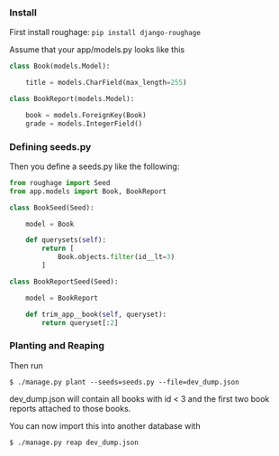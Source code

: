 ### Install
First install roughage:  `pip install django-roughage`

Assume that your app/models.py looks like this
```python
class Book(models.Model):

    title = models.CharField(max_length=255)

class BookReport(models.Model):

    book = models.ForeignKey(Book)
    grade = models.IntegerField()
```

### Defining seeds.py
Then you define a seeds.py like the following:
```python
from roughage import Seed
from app.models import Book, BookReport

class BookSeed(Seed):

    model = Book

    def querysets(self):
        return [
            Book.objects.filter(id__lt=3)
        ]

class BookReportSeed(Seed):

    model = BookReport

    def trim_app__book(self, queryset):
        return queryset[:2]

```

### Planting and Reaping
Then run
```
$ ./manage.py plant --seeds=seeds.py --file=dev_dump.json
```

dev_dump.json will contain all books with id < 3 and the first two book reports attached to those books.

You can now import this into another database with
```
$ ./manage.py reap dev_dump.json
```